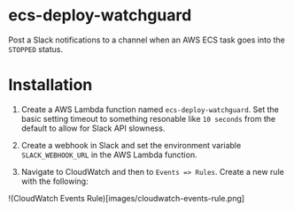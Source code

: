 # ecs-deploy-watchguard

Post a Slack notifications to a channel when an AWS ECS task goes into the `STOPPED` status.

# Installation

1. Create a AWS Lambda function named `ecs-deploy-watchguard`. Set the basic setting timeout to something resonable like `10 seconds` from the default to allow for Slack API slowness.

2. Create a webhook in Slack and set the environment variable `SLACK_WEBHOOK_URL` in the AWS Lambda function.

3. Navigate to CloudWatch and then to `Events => Rules`. Create a new rule with the following:

!(CloudWatch Events Rule)[images/cloudwatch-events-rule.png]
